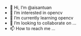 - 👋 Hi, I’m @aisantuan
- 👀 I’m interested in opencv
- 🌱 I’m currently learning opencv
- 💞️ I’m looking to collaborate on ...
- 📫 How to reach me ...

<!---
aisantuan/aisantuan is a ✨ special ✨ repository because its `README.md` (this file) appears on your GitHub profile.
You can click the Preview link to take a look at your changes.
--->
